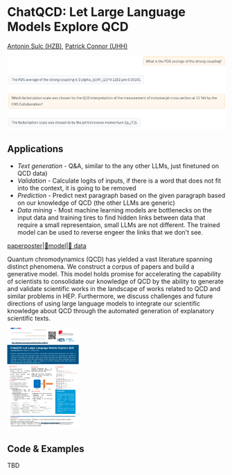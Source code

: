 # ChatQCD: Let Large Language Models Explore QCD
[Antonin Sulc (HZB)](https://sulcantonin.github.io/), [Patrick Connor (UHH)](https://www.desy.de/~connorpa/)

![ChatQCD Examples](qcd_example2.png)

## Applications
- *Text generation* - Q&A, similar to the any other LLMs, just finetuned on QCD data)
- *Validation* - Calculate logits of inputs, if there is a word that does not fit into the context, it is going to be removed
- *Prediction* - Predict next paragraph based on the given paragraph based on our knowledge of QCD (the other LLMs are generic)
- *Data mining* - Most machine learning models are bottlenecks on the input data and training tires to find hidden links between data that require a small representaion, small LLMs are not different. The trained model can be used to reverse engeer the links that we don't see. 

[paper](ChatQCD_POS.pdf)[poster](https://indico.cern.ch/event/1291157/contributions/5902233/attachments/2896991/5080392/CHATQCD_ICHEP24.pdf)|[🤗model](https://huggingface.co/sulcan/CHATQCD)|[🤗 data](https://huggingface.co/datasets/sulcan/ChatQCD/)

Quantum chromodynamics (QCD) has yielded a vast literature spanning distinct phenomena. We construct a corpus of papers and build a generative model. This model holds promise for accelerating the capability of scientists to consolidate our knowledge of QCD by the ability to generate and validate scientific works in the landscape of works related to QCD and similar problems in HEP. Furthermore, we discuss challenges and future directions of using large language models to integrate our scientific knowledge about QCD through the automated generation of explanatory scientific texts.

![poster](CHATQCD_ICHEP24.png)

## Code & Examples
TBD
